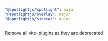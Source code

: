 ```yaml
---
"@spotlightjs/spotlight": major
"@spotlightjs/overlay": major
"@spotlightjs/sidecar": major
---
```


Remove all vite-plugins as they are deprecated
